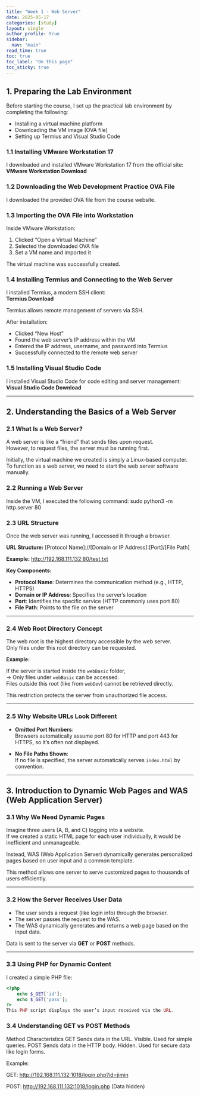 ```yaml
---
title: "Week 1 - Web Server"
date: 2025-05-17
categories: [study]
layout: single
author_profile: true
sidebar:
  nav: "main"
read_time: true
toc: true
toc_label: "On this page"
toc_sticky: true
---
```


## 1. Preparing the Lab Environment

Before starting the course, I set up the practical lab environment by completing the following:

- Installing a virtual machine platform  
- Downloading the VM image (OVA file)  
- Setting up Termius and Visual Studio Code  

### 1.1 Installing VMware Workstation 17

I downloaded and installed VMware Workstation 17 from the official site:  
**VMware Workstation Download**

### 1.2 Downloading the Web Development Practice OVA File

I downloaded the provided OVA file from the course website.

### 1.3 Importing the OVA File into Workstation

Inside VMware Workstation:

1. Clicked “Open a Virtual Machine”  
2. Selected the downloaded OVA file  
3. Set a VM name and imported it  

 The virtual machine was successfully created.

### 1.4 Installing Termius and Connecting to the Web Server

I installed Termius, a modern SSH client:  
**Termius Download**

Termius allows remote management of servers via SSH.

After installation:

- Clicked “New Host”  
- Found the web server’s IP address within the VM  
- Entered the IP address, username, and password into Termius  
-  Successfully connected to the remote web server

### 1.5 Installing Visual Studio Code

I installed Visual Studio Code for code editing and server management:  
**Visual Studio Code Download**

---

## 2. Understanding the Basics of a Web Server

### 2.1 What Is a Web Server?

A web server is like a “friend” that sends files upon request.  
However, to request files, the server must be running first.

Initially, the virtual machine we created is simply a Linux-based computer.  
To function as a web server, we need to start the web server software manually.

### 2.2 Running a Web Server

Inside the VM, I executed the following command: sudo python3 -m http.server 80

### 2.3 URL Structure

Once the web server was running, I accessed it through a browser.

**URL Structure:**
[Protocol Name]://[Domain or IP Address]:[Port]/[File Path]



**Example:**
http://192.168.111.132:80/test.txt

**Key Components:**

- **Protocol Name**: Determines the communication method (e.g., HTTP, HTTPS)  
- **Domain or IP Address**: Specifies the server’s location  
- **Port**: Identifies the specific service (HTTP commonly uses port 80)  
- **File Path**: Points to the file on the server  

---

### 2.4 Web Root Directory Concept

The web root is the highest directory accessible by the web server.  
Only files under this root directory can be requested.

**Example:**

If the server is started inside the `webBasic` folder,  
→ Only files under `webBasic` can be accessed.  
Files outside this root (like from `webDev`) cannot be retrieved directly.

This restriction protects the server from unauthorized file access.

---

### 2.5 Why Website URLs Look Different

- **Omitted Port Numbers**:  
  Browsers automatically assume port 80 for HTTP and port 443 for HTTPS, so it’s often not displayed.

- **No File Paths Shown**:  
  If no file is specified, the server automatically serves `index.html` by convention.

---

## 3. Introduction to Dynamic Web Pages and WAS (Web Application Server)

### 3.1 Why We Need Dynamic Pages

Imagine three users (A, B, and C) logging into a website.  
If we created a static HTML page for each user individually, it would be inefficient and unmanageable.

Instead, WAS (Web Application Server) dynamically generates personalized pages based on user input and a common template.

This method allows one server to serve customized pages to thousands of users efficiently.

---

### 3.2 How the Server Receives User Data

- The user sends a request (like login info) through the browser.  
- The server passes the request to the WAS.  
- The WAS dynamically generates and returns a web page based on the input data.  

Data is sent to the server via **GET** or **POST** methods.

---

### 3.3 Using PHP for Dynamic Content

I created a simple PHP file:

```php
<?php
    echo $_GET['id'];
    echo $_GET['pass'];
?>
This PHP script displays the user’s input received via the URL.
```

### 3.4 Understanding GET vs POST Methods
Method	Characteristics
GET	Sends data in the URL. Visible. Used for simple queries.
POST	Sends data in the HTTP body. Hidden. Used for secure data like login forms.

Example:

GET:
http://192.168.111.132:1018/login.php?id=jimin

POST:
http://192.168.111.132:1018/login.php (Data hidden)

